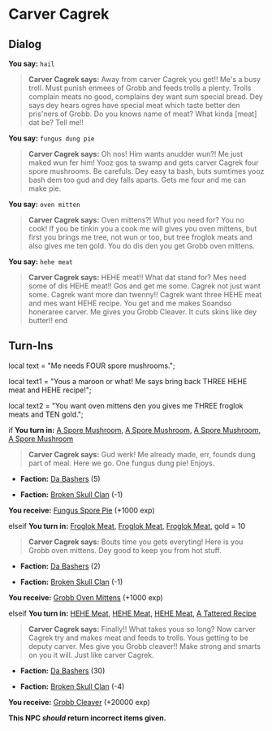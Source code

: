 # Carver Cagrek

## Dialog

**You say:** `hail`



>**Carver Cagrek says:** Away from carver Cagrek you get!! Me's a busy troll. Must punish enmees of Grobb and feeds trolls a plenty. Trolls complain meats no good, complains dey want sum special bread. Dey says dey hears ogres have special meat which taste better den pris'ners of Grobb. Do you knows name of meat? What kinda [meat] dat be? Tell me!!

**You say:** `fungus dung pie`



>**Carver Cagrek says:** Oh nos! Him wants anudder wun?! Me just maked wun fer him! Yooz gos ta swamp and gets carver Cagrek four spore mushrooms. Be carefuls. Dey easy ta bash, buts sumtimes yooz bash dem too gud and dey falls aparts. Gets me four and me can make pie.

**You say:** `oven mitten`



>**Carver Cagrek says:** Oven mittens?! Whut you need for? You no cook! If you be tinkin you a cook me will gives you oven mittens, but first you brings me tree, not wun or too, but tree froglok meats and also gives me ten gold. You do dis den you get Grobb oven mittens.

**You say:** `hehe meat`



>**Carver Cagrek says:** HEHE meat!! What dat stand for? Mes need some of dis HEHE meat!! Gos and get me some. Cagrek not just want some. Cagrek want more dan twenny!! Cagrek want three HEHE meat and mes want HEHE recipe. You get and me makes Soandso honeraree carver. Me gives you Grobb Cleaver. It cuts skins like dey butter!!
end

## Turn-Ins



local text = "Me needs FOUR spore mushrooms.";

local text1 = "Yous a maroon or what! Me says bring back THREE HEHE meat and HEHE recipe!";

local text2 = "You want oven mittens den you gives me THREE froglok meats and TEN gold.";



if  **You turn in:** [A Spore Mushroom](/item/12191), [A Spore Mushroom](/item/12191), [A Spore Mushroom](/item/12191), [A Spore Mushroom](/item/12191)


>**Carver Cagrek says:** Gud werk! Me already made, err, founds dung part of meal. Here we go. One fungus dung pie! Enjoys.


* __Faction:__ [Da Bashers](/faction/235) (5)


* __Faction:__ [Broken Skull Clan](/faction/222) (-1)


 **You receive:**  [Fungus Spore Pie](/item/12210) (+1000 exp)

elseif  **You turn in:** [Froglok Meat](/item/13409), [Froglok Meat](/item/13409), [Froglok Meat](/item/13409), gold = 10


>**Carver Cagrek says:** Bouts time you gets everyting! Here is you Grobb oven mittens. Dey good to keep you from hot stuff.


* __Faction:__ [Da Bashers](/faction/235) (2)


* __Faction:__ [Broken Skull Clan](/faction/222) (-1)


 **You receive:**  [Grobb Oven Mittens](/item/12211) (+1000 exp)

elseif  **You turn in:** [HEHE Meat](/item/13368), [HEHE Meat](/item/13368), [HEHE Meat](/item/13368), [A Tattered Recipe](/item/18940)


>**Carver Cagrek says:** Finally!! What takes yous so long? Now carver Cagrek try and makes meat and feeds to trolls. Yous getting to be deputy carver. Mes give you Grobb cleaver!! Make strong and smarts on you it will. Just like carver Cagrek.





* __Faction:__ [Da Bashers](/faction/235) (30)


* __Faction:__ [Broken Skull Clan](/faction/222) (-4)


 **You receive:**  [Grobb Cleaver](/item/5413) (+20000 exp)

**This NPC *should* return incorrect items given.**

